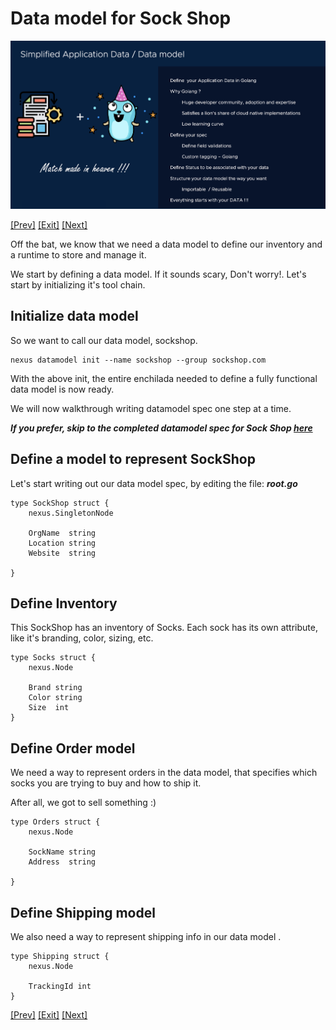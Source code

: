 # Data model for Sock Shop

![SockShop](../images/Playground-4-WriteDatamodel.png)

[[Prev]](Playground-SockShop.md) [[Exit]](../../README.md)   [[Next]](Playground-SockShop-Relationships.md)


Off the bat, we know that we need a data model to define our inventory and a runtime to store and manage it.

We start by defining a data model. If it sounds scary, Don't worry!. Let's start by initializing it's tool chain.

## Initialize data model

So we want to call our data model, sockshop.

```
nexus datamodel init --name sockshop --group sockshop.com
```

With the above init, the entire enchilada needed to define a fully functional data model is now ready.

We will now walkthrough writing datamodel spec one step at a time.

***If you prefer, skip to the completed datamodel spec for Sock Shop [here](Playground-SockShop-Complete-Datamodel.md)***

## Define a model to represent SockShop

Let's start writing out our data model spec, by editing the file: ***root.go***

```
type SockShop struct {
	nexus.SingletonNode

	OrgName  string
	Location string
	Website  string

}
```

## Define Inventory

This SockShop has an inventory of Socks. Each sock has its own attribute, like it's branding, color, sizing, etc.

```
type Socks struct {
	nexus.Node

	Brand string
	Color string
	Size  int
}
```

## Define Order model

We need a way to represent orders in the data model, that specifies which socks you are trying to buy and how to ship it. 

After all, we got to sell something :)

```
type Orders struct {
	nexus.Node

	SockName string
	Address  string

}
```

## Define Shipping model

We also need a way to represent shipping info in our data model .

```
type Shipping struct {
	nexus.Node

	TrackingId int
}
```
[[Prev]](Playground-SockShop.md) [[Exit]](../../README.md)   [[Next]](Playground-SockShop-Relationships.md)